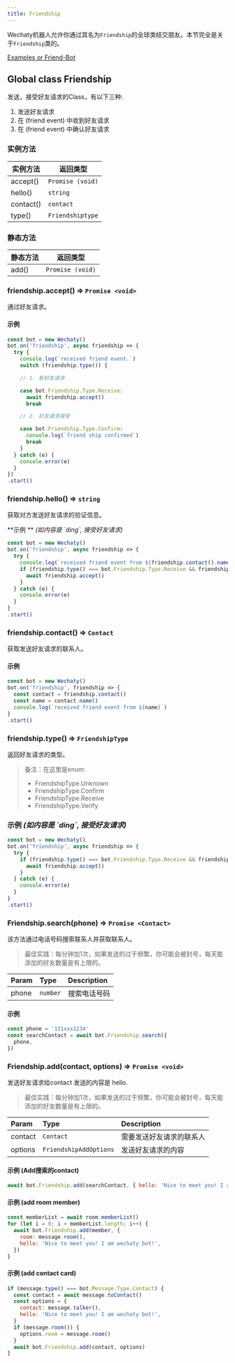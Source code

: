 ```yaml
---
title: Friendship 
---
```


Wechaty机器人允许你通过其名为`Friendship`的全球类结交朋友。本节完全是关于`Friendship`类的。

[Examples or Friend-Bot](https://github.com/wechaty/wechaty/blob/1523c5e02be46ebe2cc172a744b2fbe53351540e/examples/friend-bot.ts)

## Global class Friendship

发送，接受好友请求的Class，有以下三种:

1. 发送好友请求
2. 在 \(friend event\) 中收到好友请求
3. 在 \(friend event\) 中确认好友请求

### 实例方法

| 实例方法 | 返回类型      |
|------------------|------------------|
| accept()         | `Promise (void)` |
| hello()          | `string`         |
| contact()        | `contact`        |
| type()           | `Friendshiptype`  |

### 静态方法

| 静态方法 | 返回类型      |
|----------------|------------------|
| add()          | `Promise (void)` |

### friendship.accept\(\) ⇒ `Promise <void>`

通过好友请求。

#### 示例 

```javascript
const bot = new Wechaty()
bot.on('friendship', async friendship => {
  try {
    console.log(`received friend event.`)
    switch (friendship.type()) {

    // 1. 新好友请求

    case bot.Friendship.Type.Receive:
      await friendship.accept()
      break

    // 2. 好友请求接受

    case bot.Friendship.Type.Confirm:
      console.log(`friend ship confirmed`)
      break
    }
  } catch (e) {
    console.error(e)
  }
})
.start()
```

### friendship.hello\(\) ⇒ `string`

获取对方发送好友请求的验证信息。

**示例 ** _\(如内容是 \`ding\`, 接受好友请求\)_

```javascript
const bot = new Wechaty()
bot.on('friendship', async friendship => {
  try {
    console.log(`received friend event from ${friendship.contact().name()}`)
    if (friendship.type() === bot.Friendship.Type.Receive && friendship.hello() === 'ding') {
      await friendship.accept()
    }
  } catch (e) {
    console.error(e)
  }
}
.start()
```

### friendship.contact\(\) ⇒ `Contact`

获取发送好友请求的联系人。

#### 示例 

```javascript
const bot = new Wechaty()
bot.on('friendship', friendship => {
  const contact = friendship.contact()
  const name = contact.name()
  console.log(`received friend event from ${name}`)
}
.start()
```

### friendship.type\(\) ⇒ `FriendshipType`

返回好友请求的类型。

> 备注：在这里是enum:
>
> * FriendshipType.Unknown
> * FriendshipType.Confirm
> * FriendshipType.Receive
> * FriendshipType.Verify

### 示例  _\(如内容是 \`ding\`, 接受好友请求\)_

```javascript
const bot = new Wechaty()
bot.on('friendship', async friendship => {
  try {
    if (friendship.type() === bot.Friendship.Type.Receive && friendship.hello() === 'ding') {
      await friendship.accept()
    }
  } catch (e) {
    console.error(e)
  }
}
.start()
```

### Friendship.search\(phone\) ⇒ `Promise <Contact>`

该方法通过电话号码搜索联系人并获取联系人。 
> 最佳实践：每分钟加1次，如果发送的过于频繁，你可能会被封号，每天能添加的好友数量是有上限的。

| Param | Type | Description |
| :--- | :--- | :--- |
| phone | `number` | 搜索电话号码 |

#### 示例 

```javascript
const phone = '131xxx1234'
const searchContact = await bot.Friendship.search({
  phone,
})
```

### Friendship.add\(contact, options\) ⇒ `Promise <void>`

发送好友请求给contact 发送的内容是 hello.
> 最佳实践：每分钟加1次，如果发送的过于频繁，你可能会被封号，每天能添加的好友数量是有上限的。

| Param | Type | Description |
| :--- | :--- | :--- |
| contact | `Contact` | 需要发送好友请求的联系人 |
| options | `FriendshipAddOptions` | 发送好友请求的内容 |

#### 示例 \(Add搜索的contact\)

```javascript
await bot.Friendship.add(searchContact, { hello: 'Nice to meet you! I am wechaty bot!' })
```

#### 示例 \(add room member\)

```javascript
const memberList = await room.memberList()
for (let i = 0; i < memberList.length; i++) {
  await bot.Friendship.add(member, {
    room: message.room(),
    hello: 'Nice to meet you! I am wechaty bot!',
  })
}

```

#### 示例 \(add contact card\)

```javascript
if (message.type() === bot.Message.Type.Contact) {
  const contact = await message.toContact()
  const options = {
    contact: message.talker(),
    hello: 'Nice to meet you! I am wechaty bot!',
  }
  if (message.room()) {
    options.room = message.room()
  }
  await bot.Friendship.add(contact, options)
}
```
